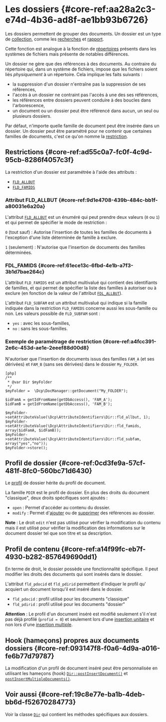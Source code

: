 # Les dossiers {#core-ref:aa28a2c3-e74d-4b36-ad8f-ae1bb93b6726}

Les dossiers permettent de grouper des documents. Un dossier est un type de
[collection][collection], comme les [recherches][Search] et [rapport][report].

Cette fonction est analogue à la fonction de [répertoires][repertoire]
présents dans les systèmes de fichiers mais présente de notables différences.

Un dossier ne gère que des références à des documents. Au
contraire du répertoire qui, dans un système de fichiers, impose que les
fichiers soient liés *physiquement* à un répertoire. Cela implique les faits
suivants :

*   la suppression d'un dossier n'entraîne pas la suppression de ses références,
*   l'accès à un dossier ne contraint pas l'accès à une des ses références,
*   les références entre dossiers peuvent conduire à des boucles dans l'arborescence,
*   un document ou un dossier peut être référencé dans aucun, un seul ou plusieurs dossiers.

Par défaut, n'importe quelle famille de document peut être insérée dans un
dossier. Un dossier peut être paramétré pour ne contenir que certaines familles
de documents, c'est ce qu'on nomme la [restriction][restriction].

## Restrictions {#core-ref:ad55c0a7-fc0f-4c9d-95cb-8286f4057c3f}

La restriction d'un dossier est paramétrée à l'aide des attributs :

*   [`FLD_ALLBUT`][fld_allbut]
*   [`FLD_FAMIDS`][fld_famids]

### Attribut FLD_ALLBUT {#core-ref:9d1e4708-439b-484c-bb1f-a80031e6a20a}

L'attribut [`FLD_ALLBUT`][fld_allbut] est un énuméré qui peut prendre deux
valeurs (`0` ou `1`) et qui permet de spécifier le mode de restriction :

`0` (tout sauf)
:   Autorise l'insertion de toutes les familles de documents à l'exception d'une liste
    déterminée de famille à exclure.

`1` (seulement)
:   N'autorise que l'insertion de documents des familles déterminées.

### FDL_FAMIDS {#core-ref:61ece13c-6fbd-4e1b-a7f3-3b1d7bae264c}

L'attribut `FLD_FAMIDS` est un attribut multivalué qui contient
des identifiants de familles, et qui permet de spécifier la liste des familles à
autoriser ou à exclure (en fonction de la valeur de l'attribut
[`FDL_ALLBUT`][fld_allbut]).

L'attribut `FLD_SUBFAM` est un attribut multivalué qui indique si la famille
indiquée dans la restriction `FLD_FAMIDS` concerne aussi les sous-famille ou non.
Les valeurs possible de `FLD_SUBFAM` sont :

*   `yes` : avec les sous-familles,
*   `no` : sans les sous-familles.

### Exemple de paramétrage de restriction {#core-ref:a4fcc391-2e6c-453d-ae1e-2eeef88d00d8}

N'autoriser que l'insertion de documents issus des familles `FAM_A` (et ses
dérivées) et `FAM_B` (sans ses dérivées) dans le dossier `My_FOLDER`.

    [php]
    /**
     * @var Dir $myFolder
     */
    $myFolder =  \Dcp\DocManager::getDocument("My_FOLDER");
      
    $idFamA = getIdFromName(getDbAccess(), 'FAM_A');
    $idFamB = getIdFromName(getDbAccess(), 'FAM_B');
    
    $myFolder->setAttributeValue(\Dcp\AttributeIdentifiers\Dir::fld_allbut, 1);
    $myFolder->setAttributeValue(\Dcp\AttributeIdentifiers\Dir::fld_famids, array($idFamA, $idFamB));
    $myFolder->setAttributeValue(\Dcp\AttributeIdentifiers\Dir::fld_subfam, array("yes","no"));
    $myFolder->store();


## Profil de dossier {#core-ref:0cd3fe9a-57cf-481f-8fc0-560bc71d6430}

Le [profil][profil] de dossier hérite du profil de document.

La famille `PDIR` est le profil de dossier. En plus des droits du document
"classique", deux droits spécifiques sont ajoutés :

*   `open` : Permet d'accéder au contenu du dossier.
*   `modify` : Permet d'[ajouter][insertdocument] ou de 
    [supprimer][removedocument] des références au dossier.

**Note** : Le droit `edit` n'est pas utilisé pour vérifier la modification du
contenu mais il est utilisé pour vérifier la modification des informations sur
le document dossier tel que son titre et sa description.

## Profil de contenu {#core-ref:a14f99fc-eb7f-4930-b282-857649690dd1}

En terme de droit, le dossier possède une fonctionnalité spécifique.
Il peut modifier les droits des documents qui sont insérés dans le dossier.

L'attribut `fld_pdocid` et `fld_pdirid` permettent d'indiquer le profil qu'
acquiert un document lorsqu'il est inséré dans le dossier.

*   `fld_pdocid` : profil utilisé pour les documents "classique"
*   `fld_pdirid` : profil utilisé pour les documents "dossier"

**Attention** : Le profil d'un document inséré est modifié seulement s'il n'est
pas déjà profilé (`profid = 0`) et seulement lors d'une 
[insertion unitaire][insertdocument] et non lors d'une 
[insertion multiple][insertmultiple].

## Hook (hameçons) propres aux documents dossiers {#core-ref:093147f8-f0a6-4d9a-a016-fe6b77d79787}

La modification d'un profil de document inséré peut être personnalisée en
utilisant les hameçons (hook) [`Dir::postInsertDocument()`][postinsertdoc] et
[`postInsertMultipleDocuments()`][postinsertdocs].

## Voir aussi {#core-ref:19c8e77e-ba1b-4deb-bb6d-f52670284773}

Voir la classe [`Dir`][dir] qui contient les méthodes spécifiques aux dossiers.

<!-- links -->

[repertoire]:       http://fr.wikipedia.org/wiki/R%C3%A9pertoire_%28informatique%29 "Répertoire sur Wikipédia"
[restriction]:      #core-ref:ad55c0a7-fc0f-4c9d-95cb-8286f4057c3f
[fld_allbut]:       #core-ref:9d1e4708-439b-484c-bb1f-a80031e6a20a
[fld_famids]:       #core-ref:61ece13c-6fbd-4e1b-a7f3-3b1d7bae264c
[dir]:              #core-ref:dd2077e0-7f3d-4974-bdb0-62a92427754d
[profil]:           #core-ref:f1575705-10e8-4bf2-83b3-4c0b5bfb77cf
[insertdocument]:   #core-ref:9575ff95-480a-4dfb-9cd0-b89f44c3fad7
[insertmultiple]:   #core-ref:b66ef951-c5ee-4ee0-9499-7913ed805042
[removedocument]:   #core-ref:d337e186-8066-49e2-92a0-26aa518cbf41
[postinsertdoc]:    #core-ref:65ec2b4a-8878-4004-8e42-0de8c359a231
[postinsertdocs]:   #core-ref:e3cd509f-8678-4dec-a0cf-33aa39674cfe
[Search]:           #core-ref:db2507b5-cfc9-4d2b-87da-a29914223194
[report]:           #core-ref:4d6429f1-b3ae-46c4-8687-1c8d29f92f37
[collection]:       #core-ref:a2c4bd53-c31f-4448-82e4-7ec1d2f7f346
